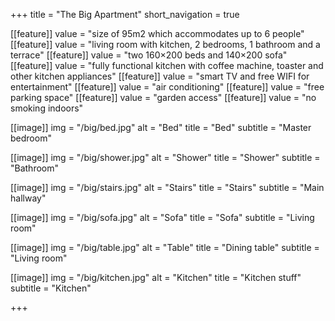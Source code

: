 +++
title = "The Big Apartment"
short_navigation = true

[[feature]]
  value = "size of 95m2 which accommodates up to 6 people"
[[feature]]
  value = "living room with kitchen, 2 bedrooms, 1 bathroom and a terrace"
[[feature]]
  value = "two 160×200 beds and 140×200 sofa"
[[feature]]
  value = "fully functional kitchen with coffee machine, toaster and other kitchen appliances"
[[feature]]
  value = "smart TV and free WIFI for entertainment"
[[feature]]
  value = "air conditioning"
[[feature]]
  value = "free parking space"
[[feature]]
  value = "garden access"
[[feature]]
  value = "no smoking indoors"

[[image]]
  img = "/big/bed.jpg"
  alt = "Bed"
  title = "Bed"
  subtitle = "Master bedroom"

[[image]]
  img = "/big/shower.jpg"
  alt = "Shower"
  title = "Shower"
  subtitle = "Bathroom"

[[image]]
  img = "/big/stairs.jpg"
  alt = "Stairs"
  title = "Stairs"
  subtitle = "Main hallway"

[[image]]
  img = "/big/sofa.jpg"
  alt = "Sofa"
  title = "Sofa"
  subtitle = "Living room"

[[image]]
  img = "/big/table.jpg"
  alt = "Table"
  title = "Dining table"
  subtitle = "Living room"

[[image]]
  img = "/big/kitchen.jpg"
  alt = "Kitchen"
  title = "Kitchen stuff"
  subtitle = "Kitchen"

+++

